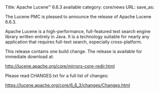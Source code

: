 Title: Apache Lucene™ 6.6.3 available
category: core/news
URL: 
save_as: 

The Lucene PMC is pleased to announce the release of Apache Lucene 6.6.3.

Apache Lucene is a high-performance, full-featured text search engine library written entirely in Java. It is a technology suitable for nearly any application that requires full-text search, especially cross-platform.

This release contains one build change. The release is available for immediate download at:

  <http://lucene.apache.org/core/mirrors-core-redir.html>

Please read CHANGES.txt for a full list of changes:

  <https://lucene.apache.org/core/6_6_3/changes/Changes.html>

